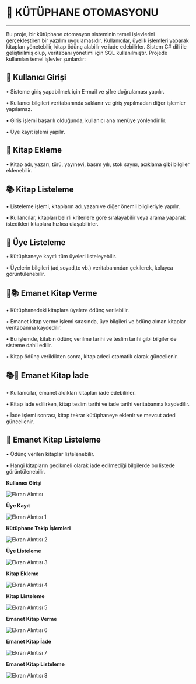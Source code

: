 # 🚀 KÜTÜPHANE OTOMASYONU
---
Bu proje, bir kütüphane otomasyon sisteminin temel işlevlerini gerçekleştiren bir yazılım uygulamasıdır. Kullanıcılar, üyelik işlemleri yaparak kitapları yönetebilir, kitap ödünç alabilir ve iade edebilirler. Sistem C# dili ile geliştirilmiş olup, veritabanı yönetimi için SQL kullanılmıştır. Projede kullanılan temel işlevler şunlardır:

🔐 **Kullanıcı Girişi**
---

• Sisteme giriş yapabilmek için E-mail ve şifre doğrulaması yapılır.

• Kullanıcı bilgileri veritabanında saklanır ve giriş yapılmadan diğer işlemler yapılamaz.

• Giriş işlemi başarılı olduğunda, kullanıcı ana menüye yönlendirilir.

• Üye kayıt işlemi yapılır.

📑 **Kitap Ekleme**
---

• Kitap adı, yazarı, türü, yayınevi, basım yılı, stok sayısı, açıklama gibi bilgiler eklenebilir.

📚 **Kitap Listeleme**
---

• Listeleme işlemi, kitapların adı,yazarı ve diğer önemli bilgileriyle yapılır.

• Kullancılar, kitapları belirli kriterlere göre sıralayabilir veya arama yaparak istedikleri kitaplara hızlıca ulaşabilirler.

👥 **Üye Listeleme**
---

• Kütüphaneye kayıtlı tüm üyeleri listeleyebilir.

• Üyelerin bilgileri (ad,soyad,tc vb.) veritabanından çekilerek, kolayca görüntülenebilir.

🔄📚 **Emanet Kitap Verme**
---

• Kütüphanedeki kitaplara üyelere ödünç verilebilir.

• Emanet kitap verme işlemi sırasında, üye bilgileri ve ödünç alınan kitaplar veritabanına kaydedilir.

• Bu işlemde, kitabın ödünç verilme tarihi ve teslim tarihi gibi bilgiler de sisteme dahil edilir.

• Kitap ödünç verildikten sonra, kitap adedi otomatik olarak güncellenir.

📚🔄 **Emanet Kitap İade**
---

• Kullanıcılar, emanet aldıkları kitapları iade edebilirler.

• Kitap iade edilirken, kitap teslim tarihi ve iade tarihi veritabanına kaydedilir.

• İade işlemi sonrası, kitap tekrar kütüphaneye eklenir ve mevcut adedi güncellenir.

📝 **Emanet Kitap Listeleme**
---

• Ödünç verilen kitaplar listelenebilir.

• Hangi kitapların gecikmeli olarak iade edilmediği bilgilerde bu listede görüntülenebilir.

**Kullanıcı Girişi**

![Ekran Alıntısı](https://github.com/user-attachments/assets/63c57139-b8c3-44da-8f4f-72024e8bcc24)

**Üye Kayıt**

![Ekran Alıntısı 1](https://github.com/user-attachments/assets/3be24ff8-1c75-4416-934e-02fa2ac7b7ba)

**Kütüphane Takip İşlemleri**

![Ekran Alıntısı 2](https://github.com/user-attachments/assets/12c532d7-793e-4fba-b24f-02e587a67ba5)

**Üye Listeleme**

![Ekran Alıntısı 3](https://github.com/user-attachments/assets/f03d5cf6-c1cd-42a4-8f94-c8c7dc2a3675)

**Kitap Ekleme**

![Ekran Alıntısı 4](https://github.com/user-attachments/assets/fabac1d9-03df-4014-92f8-20324e4d536d)

**Kitap Listeleme**

![Ekran Alıntısı 5](https://github.com/user-attachments/assets/1701968e-8059-45f3-95e1-07e3b788239f)

**Emanet Kitap Verme**

![Ekran Alıntısı 6](https://github.com/user-attachments/assets/d3227c7c-c2e8-4cf9-9f9c-1a0027075c0b)

**Emanet Kitap İade**

![Ekran Alıntısı 7](https://github.com/user-attachments/assets/022f09dd-9658-4004-b155-d147cfaf2da8)

**Emanet Kitap Listeleme**

![Ekran Alıntısı 8](https://github.com/user-attachments/assets/ba622e81-f563-4496-8fbb-82800043ba9f)
